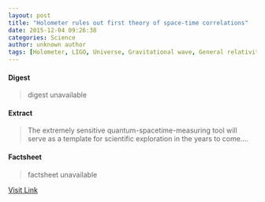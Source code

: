 ```yaml
---
layout: post
title: "Holometer rules out first theory of space-time correlations"
date: 2015-12-04 09:26:38
categories: Science
author: unknown author
tags: [Holometer, LIGO, Universe, Gravitational wave, General relativity, Physics, Quantum mechanics, Interferometry, Spacetime, Electron, Gravitational-wave observatory, Science, Interference (wave propagation), Gravity, Space, Experiment, Atom, Luminiferous aether, Proton, Matter, Light, Applied and interdisciplinary physics, Mechanics, Physical sciences, Theoretical physics]
---
```



#### Digest
>digest unavailable

#### Extract
>The extremely sensitive quantum-spacetime-measuring tool will serve as a template for scientific exploration in the years to come....

#### Factsheet
>factsheet unavailable

[Visit Link](http://phys.org/news/2015-12-holometer-theory-space-time.html)


